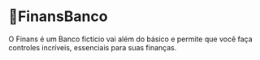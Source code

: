 # 🏦FinansBanco
O Finans é um Banco fictício vai além do básico e permite que você faça controles incríveis, essenciais para suas finanças. 
